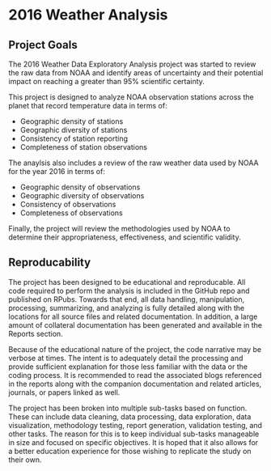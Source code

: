 # 2016 Weather Analysis

## Project Goals

The 2016 Weather Data Exploratory Analysis project was started to review the raw data from NOAA and identify areas of uncertainty and their potential impact on reaching a greater than 95% scientific certainty.

This project is designed to analyze NOAA observation stations across the planet that record temperature data in terms of:

+ Geographic density of stations
+ Geographic diversity of stations
+ Consistency of station reporting
+ Completeness of station observations

The anaylsis also includes a review of the raw weather data used by NOAA for the year 2016 in terms of:

+ Geographic density of observations
+ Geographic diversity of observations
+ Consistency of observations
+ Completeness of observations

Finally, the project will review the methodologies used by NOAA to determine their appropriateness, effectiveness, and scientific validity.

## Reproducability

The project has been designed to be educational and reproducable. All code required to perform the analysis is included in the GitHub repo and published on RPubs. Towards that end, all data handling, manipulation, processing, summarizing, and analyzing is fully detailed along with the locations for all source files and related documentation. In addition, a large amount of collateral documentation has been generated and available in the Reports section.

Because of the educational nature of the project, the code narrative may be verbose at times. The intent is to adequately detail the processing and provide sufficient explanation for those less familiar with the data or the coding process. It is recommended to read the associated blogs referenced in the reports along with the companion documentation and related articles, journals, or papers linked as well.

The project has been broken into multiple sub-tasks based on function. These can include data cleaning, data processing, data exploration, data visualization, methodology testing, report generation, validation testing, and other tasks. The reason for this is to keep individual sub-tasks manageable in size and focused on specific objectives. It is hoped that it also allows for a better education experience for those wishing to replicate the study on their own.



